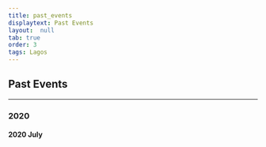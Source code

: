 ```yaml
---
title: past_events
displaytext: Past Events
layout:  null
tab: true
order: 3
tags: Lagos
---
```


## Past Events
---
### 2020
#### 2020 July
